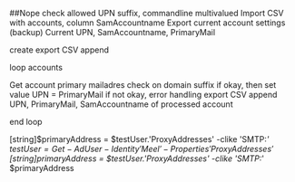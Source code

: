 
##Nope
check allowed UPN suffix, commandline multivalued
Import CSV with accounts, column SamAccountname
Export current account settings (backup)
  Current UPN, SamAccountname, PrimaryMail

create export CSV append

loop accounts

Get account primary mailadres
 check on domain suffix
  if okay, then set value UPN = PrimaryMail
   if not okay, error handling
 export CSV 
  append UPN, PrimaryMail, SamAccountname of processed account

end loop

[string]$primaryAddress = $testUser.'ProxyAddresses' -clike 'SMTP:*'
$testUser = Get-AdUser -Identity 'Meel' -Properties 'ProxyAddresses'
[string]$primaryAddress = $testUser.'ProxyAddresses' -clike 'SMTP:*'
$primaryAddress